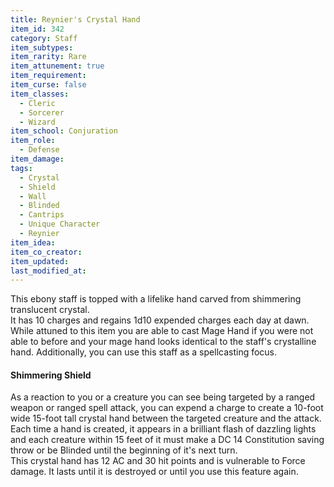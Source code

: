 ```yaml
---
title: Reynier's Crystal Hand
item_id: 342
category: Staff
item_subtypes: 
item_rarity: Rare
item_attunement: true
item_requirement: 
item_curse: false
item_classes: 
  - Cleric
  - Sorcerer
  - Wizard
item_school: Conjuration
item_role: 
  - Defense
item_damage: 
tags:
  - Crystal
  - Shield
  - Wall
  - Blinded
  - Cantrips
  - Unique Character
  - Reynier
item_idea: 
item_co_creator: 
item_updated: 
last_modified_at: 
---
```


This ebony staff is topped with a lifelike hand carved from shimmering translucent crystal.  
It has 10 charges and regains 1d10 expended charges each day at dawn. While attuned to this item you are able to cast <magic-spell>Mage Hand</magic-spell> if you were not able to before and your mage hand looks identical to the staff's crystalline hand. Additionally, you can use this staff as a spellcasting focus.

#### Shimmering Shield
As a reaction to you or a creature you can see being targeted by a ranged weapon or ranged spell attack, you can expend a charge to create a 10-foot wide 15-foot tall crystal hand between the targeted creature and the attack. Each time a hand is created, it appears in a brilliant flash of dazzling lights and each creature within 15 feet of it must make a DC 14 Constitution saving throw or be Blinded until the beginning of it's next turn.  
This crystal hand has 12 AC and 30 hit points and is vulnerable to Force damage. It lasts until it is destroyed or until you use this feature again. 
